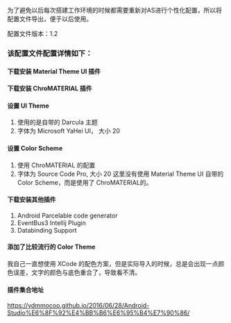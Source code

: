 为了避免以后每次搭建工作环境的时候都需要重新对AS进行个性化配置，所以将配置文件导出，便于以后使用。

配置文件版本：1.2

### 该配置文件配置详情如下：

#### 下载安装 Material Theme UI 插件

#### 下载安装 ChroMATERIAL 插件

#### 设置 UI Theme
1. 使用的是自带的 Darcula 主题
2. 字体为 Microsoft YaHei UI， 大小 20

#### 设置 Color Scheme
1. 使用 ChroMATERIAL 的配置
2. 字体为 Source Code Pro, 大小 20
这里没有使用 Material Theme UI 自带的 Color Scheme，而是使用了 ChroMATERIAL的。

#### 下载安装其他插件
1. Android Parcelable code generator
2. EventBus3 Intellij Plugin
3. Databinding Support

#### 添加了比较流行的 Color Theme
我自己一直想使用 XCode 的配色方案，但是实际导入的时候，总是会出现一点颜色误差，文字的颜色与底色重合了，导致看不清。

#### 插件集合地址
https://ydmmocoo.github.io/2016/06/28/Android-Studio%E6%8F%92%E4%BB%B6%E6%95%B4%E7%90%86/

